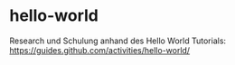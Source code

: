 # hello-world
Research und Schulung anhand des Hello World Tutorials: https://guides.github.com/activities/hello-world/
